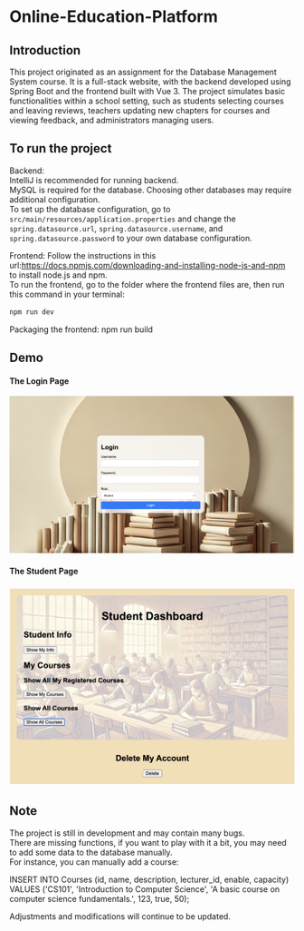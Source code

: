 # Online-Education-Platform

## Introduction
This project originated as an assignment for the Database Management System course. It is a full-stack website, with the backend developed using Spring Boot and the frontend built with Vue 3. The project simulates basic functionalities within a school setting, such as students selecting courses and leaving reviews, teachers updating new chapters for courses and viewing feedback, and administrators managing users.

## To run the project
Backend:  
IntelliJ is recommended for running backend.  
MySQL is required for the database. Choosing other databases may require additional configuration.  
To set up the database configuration, go to `src/main/resources/application.properties` and change the `spring.datasource.url`, `spring.datasource.username`, and `spring.datasource.password` to your own database configuration.

Frontend:
Follow the instructions in this url:https://docs.npmjs.com/downloading-and-installing-node-js-and-npm to install node.js and npm.  
To run the frontend, go to the folder where the frontend files are, then  run this command in your terminal: 
```bash
npm run dev  
```
Packaging the frontend: npm run build

## Demo
#### The Login Page
![Login Page](CourseAccessFront/src/assets/login_page.png)

#### The Student Page
![Student Page](CourseAccessFront/src/assets/student_page.png)

## Note
The project is still in development and may contain many bugs.  
There are missing functions, if you want to play with it a bit, you may need to add some data to the database manually.  
For instance, you can manually add a course:  

INSERT INTO Courses (id, name, description, lecturer_id, enable, capacity)
VALUES ('CS101', 'Introduction to Computer Science', 'A basic course on computer science fundamentals.', 123, true, 50);

Adjustments and modifications will continue to be updated.





